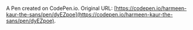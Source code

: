 # 

A Pen created on CodePen.io. Original URL: [https://codepen.io/harmeen-kaur-the-sans/pen/dyEZpoe](https://codepen.io/harmeen-kaur-the-sans/pen/dyEZpoe).
